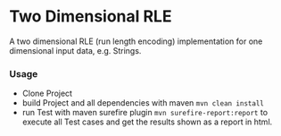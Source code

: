 # Two Dimensional RLE
A two dimensional RLE (run length encoding) implementation for one dimensional input data, e.g. Strings.


### Usage
- Clone Project
- build Project and all dependencies with maven `mvn clean install`
- run Test with maven surefire plugin `mvn surefire-report:report` to execute all Test cases and get the results shown as a report in html. 
